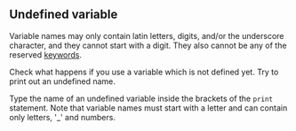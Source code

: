 ## Undefined variable

Variable names may only contain latin letters, digits, and/or the underscore 
character, and they cannot start with a digit. They also cannot be any of the 
reserved <a href="https://docs.python.org/3/reference/lexical_analysis.html#keywords">keywords</a>.
  
Check what happens if you use a variable which is not defined yet. Try to print out an undefined name.  

<div class="hint">Type the name of an undefined variable inside the brackets of the <code>print</code> statement. 
Note that variable names must start with a letter and can contain only letters, '_' and numbers.</div>

